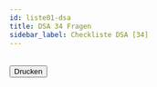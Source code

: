 ```yaml
---
id: liste01-dsa
title: DSA 34 Fragen
sidebar_label: Checkliste DSA [34]
---
```


<table id="dsaListe"> </table> <!-- Hier wird alles reingepackt -->  
	
<!-- Hier nur Drucken --->

<div id="listeTab">
	<input type="button" class="knopf trans" id="listeBlau" value="Drucken" onclick="window.print();" />
</div>

<p hidden><img src="/img/zur.png" width="20" onload="dsaListe01(1)" /></p> <!-- Initialisierung ------------>
